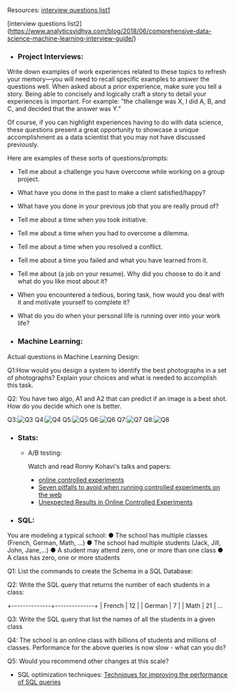 Resources:
[interview questions list1](https://www.springboard.com/blog/data-science-interview-questions/)

[interview questions list2] (https://www.analyticsvidhya.com/blog/2018/06/comprehensive-data-science-machine-learning-interview-guide/)


- ### Project Interviews:
Write down examples of work experiences related to these topics to refresh your memory—you will need to recall specific examples to answer the questions well. When asked about a prior experience, make sure you tell a story. Being able to concisely and logically craft a story to detail your experiences is important. For example: ”the challenge was X, I did A, B, and C, and decided that the answer was Y.”

Of course, if you can highlight experiences having to do with data science, these questions present a great opportunity to showcase a unique accomplishment as a data scientist that you may not have discussed previously.

Here are examples of these sorts of questions/prompts:

  - Tell me about a challenge you have overcome while working on a group project.
  - What have you done in the past to make a client satisfied/happy?
  - What have you done in your previous job that you are really proud of?
  - Tell me about a time when you took initiative.
  - Tell me about a time when you had to overcome a dilemma.
  - Tell me about a time when you resolved a conflict.
  - Tell me about a time you failed and what you have learned from it.
  - Tell me about (a job on your resume). Why did you choose to do it and what do you like most about it?
  - When you encountered a tedious, boring task, how would you deal with it and motivate yourself to complete it?
  - What do you do when your personal life is running over into your work life?


- ### Machine Learning:

Actual questions in Machine Learning Design: 

Q1:How would you design a system to identify the best photographs in a set of photographs? Explain your choices and what is needed to accomplish this task.

Q2: You have two algo, A1 and A2 that can predict if an image is a best shot. How do you decide which one is better.

Q3:![Q3](https://github.com/dingchaoz/jiawen_mentorship_plan/blob/master/11%20of%2019.png)
Q4:![Q4](https://github.com/dingchaoz/jiawen_mentorship_plan/blob/master/12%20of%2019.png)
Q5:![Q5](https://github.com/dingchaoz/jiawen_mentorship_plan/blob/master/13%20of%2019.png)
Q6:![Q6](https://github.com/dingchaoz/jiawen_mentorship_plan/blob/master/14%20of%2019.png)
Q7:![Q7](https://github.com/dingchaoz/jiawen_mentorship_plan/blob/master/15%20of%2019.png)
Q8:![Q8](https://github.com/dingchaoz/jiawen_mentorship_plan/blob/master/16%20of%2019.png)



- ### Stats:
  - A/B testing:

    Watch and read Ronny Kohavi's talks and papers:
    - [online controlled experiments](https://www.youtube.com/watch?v=qtboCGd_hTA)
    - [Seven pitfalls to avoid when running controlled experiments on the web](https://www.researchgate.net/publication/221653160_Seven_pitfalls_to_avoid_when_running_controlled_experiments_on_the_web)
    - [Unexpected Results in Online Controlled Experiments](https://www.researchgate.net/publication/220520287_Unexpected_Results_in_Online_Controlled_Experiments)


- ### SQL:

You are modeling a typical school:
●	The school has multiple classes (French, German, Math, …)
●	The school had multiple students (Jack, Jill, John, Jane,...)
●	A student may attend zero, one or more than one class
●	A class has zero, one or more students

Q1: List the commands to create the Schema in a SQL Database:

Q2: Write the SQL query that returns the number of each students in a class:

+--------------+--------------+
| French       |   12         |
| German       |   7          |
| Math         |   21         |
… 

Q3: Write the SQL query that list the names of all the students in a given class

Q4: The school is an online class with billions of students and millions of classes. Performance for the above queries is now slow - what can you do?


Q5: Would you recommend other changes at this scale?

  - SQL optimization techniques:
[Techniques for improving the performance of SQL queries](https://www.ibm.com/support/knowledgecenter/en/SSZLC2_9.0.0/com.ibm.commerce.developer.doc/refs/rsdperformanceworkspaces.htm)

